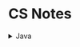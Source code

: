 CS Notes
========
<details>
<summary>Java</summary>
<br>
<ul>
<li> Basic Info </li>
</ul>
</details>